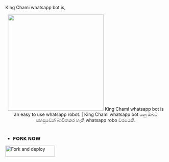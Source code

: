 King Chami whatsapp bot is,
<p align="center"> 
</p>
<p align="center">
<img src="https://i.ibb.co/64M0cdQ/68747470733a2f2f74656c656772612e70682f66696c652f3639613834623435343830383762303661666566342e6a7067-f.jpg" width="300" height="300"/>
      King Chami whatsapp bot is an easy to use whatsapp robot.   |  King Chami whatsapp bot යනු ඔබට පහසුවෙන් බාවිතකර හැකි whatsapp robo වරයෙකි.

# 
* 𝗙𝗢𝗥𝗞 𝗡𝗢𝗪

<p align="left">
<a href="gh repo clone hsvmedia/king-chami03/fork"><img align="center" src="https://telegra.ph/file/3514997e86c4bb12d8f67.png" alt="Fork and deploy" height="35" width="155" /></a
hi 
kasstiya
